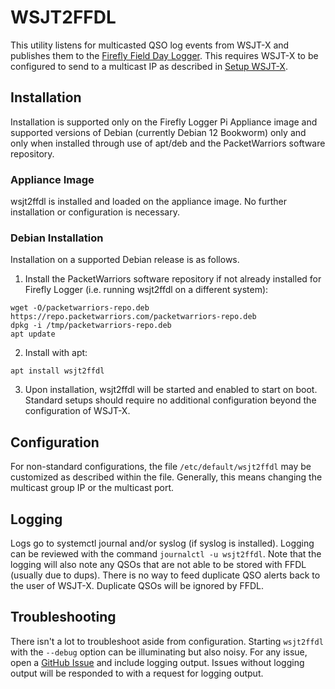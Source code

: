 # WSJT2FFDL
This utility listens for multicasted QSO log events from WSJT-X
and publishes them to the [Firefly Field Day Logger](https://github.com/jxmx/ffdl).
This requires WSJT-X to be configured to send to a multicast IP
as described in [Setup WSJT-X](wsjtx.md).

## Installation
Installation is supported only on the Firefly Logger Pi Appliance image
and supported versions of Debian (currently Debian 12 Bookworm) only
and only when installed through use of apt/deb and the PacketWarriors
software repository. 

### Appliance Image
wsjt2ffdl is installed and loaded on the appliance image. No 
further installation or configuration is necessary.

### Debian Installation
Installation on a supported Debian release is as follows.

1. Install the PacketWarriors software repository if not already
installed for Firefly Logger (i.e. running wsjt2ffdl on a different
system):
```
wget -O/packetwarriors-repo.deb https://repo.packetwarriors.com/packetwarriors-repo.deb
dpkg -i /tmp/packetwarriors-repo.deb
apt update
```

2. Install with apt:
```
apt install wsjt2ffdl
```

3. Upon installation, wsjt2ffdl will be started and enabled to start
on boot. Standard setups should require no additional configuration
beyond the configuration of WSJT-X.

## Configuration
For non-standard configurations, the file `/etc/default/wsjt2ffdl`
may be customized as described within the file. Generally,
this means changing the multicast group IP or the multicast
port.

## Logging
Logs go to systemctl journal and/or syslog (if syslog is installed). 
Logging can be reviewed with the command `journalctl -u wsjt2ffdl`.
Note that the logging will also note any QSOs that are not
able to be stored with FFDL (usually due to dups). There is no way
to feed duplicate QSO alerts back to the user of WSJT-X. Duplicate
QSOs will be ignored by FFDL.

## Troubleshooting
There isn't a lot to troubleshoot aside from configuration.
Starting `wsjt2ffdl` with the `--debug` option can be illuminating
but also noisy. For any issue, open a [GitHub Issue](https://github.com/jxmx/wsjt2ffdl/issues)
and include logging output. Issues without logging output
will be responded to with a request for logging output.